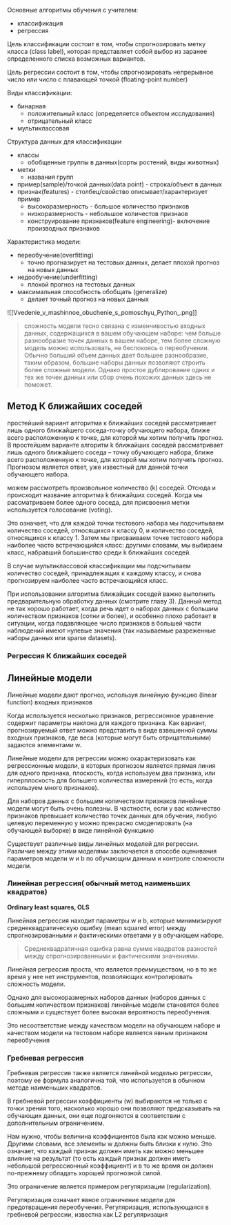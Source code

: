 Основные алгоритмы обучения с учителем:
- классификация 
- регрессия
  
Цель классификации состоит в том, чтобы спрогнозировать метку класса (class label), которая представляет собой выбор из заранее определенного списка возможных вариантов.

Цель регрессии состоит в том, чтобы спрогнозировать непрерывное число или число с плавающей точкой (floating-point number)

Виды классификации:
- бинарная
  - положительный класс (определяется объектом исслудования)
  - отрицательный класс 
- мультиклассовая

Структура данных для классификации
- классы
  - обобщенные группы в данных(сорты ростений, виды животных)
- метки
  - названия групп 
- пример(sample)/точкой данных(data point) - строка/объект в данных 
- признак(features) - столбец/свойство описывает/характеризует пример
  - высокоразмерность - большое количество признаков
  - низкоразмерность - небольшое количестов признаов
  - конструирование признаков(feature engineering)- включение производных признаков

Характеристика модели:
- переобучение(overfitting)
  - точно прогназирует на тестовых данных, делает плохой прогноз на новых данных
- недообучение(underfitting)
  - плохой прогноз на тестовых данных
- максимальная способность обобщать (generalize)
  - делает точный прогноз на новых данных

![[Vvedenie_v_mashinnoe_obuchenie_s_pomoschyu_Python_.png]]

> сложность модели тесно связана с изменчивостью входных данных, содержащихся в вашем обучающем наборе: чем больше разнообразие точек данных в вашем наборе, тем более сложную модель можно использовать, не беспокоясь о переобучении. Обычно больший объем данных дает большее разнообразие, таким образом, большие наборы данных позволяют строить более сложные модели. Однако простое дублирование одних и тех же точек данных или сбор очень похожих данных здесь не поможет.

## Метод К ближайших соседей

простейший вариант алгоритма к ближайших соседей рассматривает лишь одного ближайшего соседа-точку обучающего набора, ближе всего расположенную к точке, для которой мы хотим получить прогноз. 
В простейшем варианте алгоритм k ближайших соседей рассматривает лишь одного ближайшего соседа – точку обучающего набора, ближе всего расположенную к точке, для которой мы хотим получить прогноз. Прогнозом является ответ, уже известный для данной точки обучающего набора.

можем рассмотреть произвольное количество (k) соседей. Отсюда и происходит название алгоритма k ближайших соседей. Когда мы рассматриваем более одного соседа, для присвоения метки используется голосование (voting).

Это означает, что для каждой точки тестового набора мы подсчитываем количество соседей, относящихся к классу 0, и количество соседей, относящихся к классу 1. Затем мы присваиваем точке тестового набора наиболее часто встречающийся класс: другими словами, мы выбираем класс, набравший большинство среди k ближайших соседей.

В случае мультиклассовой классификации мы подсчитываем
количество соседей, принадлежащих к каждому классу, и снова прогнозируем наиболее часто встречающийся класс.

При использовании алгоритма ближайших соседей важно выполнить предварительную обработку данных (смотрите главу 3). Данный метод не так хорошо работает, когда речь идет о наборах данных с большим количеством признаков (сотни и более), и особенно плохо работает в ситуации, когда подавляющее число признаков в большей части наблюдений имеют нулевые значения (так называемые разреженные наборы данных или sparse datasets).

### Регрессия К ближайших соседей


## Линейные модели

Линейные модели дают прогноз, используя линейную функцию (linear function) входных признаков

Когда используется несколько признаков,
регрессионное уравнение содержит параметры наклона для каждого признака. Как вариант, прогнозируемый ответ можно представить в виде взвешенной суммы входных признаков, где веса (которые могут быть отрицательными) задаются элементами w.


Линейные модели для регрессии можно охарактеризовать как регрессионные модели, в которых прогнозом является прямая линия для одного признака, плоскость, когда используем два признака, или гиперплоскость для большего количества измерений (то есть, когда используем много признаков).


Для наборов данных с большим количеством признаков линейные модели могут быть очень полезны. В частности, если у вас количество признаков превышает количество точек данных для обучения, любую целевую переменную у можно прекрасно смоделировать (на обучающей выборке) в виде линейной функциию  

Существует различные виды линейных моделей для регрессии. Различие между этими моделями заключается в способе оценивания параметров модели w и b по обучающим данным и контроле сложности модели.  

### Линейная регрессия( обычный метод наименьших квадратов)
**Оrdinary least squares, OLS**  

Линейная регрессия находит параметры w и b, которые минимизируют среднеквадратическую ошибку (mean squared error) между спрогнозированными и фактическими ответами у в обучающем наборе.  

>  Среднеквадратичная ошибка равна сумме квадратов разностей между спрогнозированными и фактическими значениями.  


Линейная регрессия проста, что является преимуществом, но в то же время у нее нет инструментов, позволяющих контролировать сложность модели.    

Однако для высокоразмерных наборов данных (наборов данных с большим количеством признаков) линейные модели становятся более сложными и существует более высокая вероятность переобучения.  

Это несоответствие между качеством модели на обучающем наборе и качеством модели на тестовом наборе является явным признаком переобучения  

### Гребневая регрессия

Гребневая регрессия также является линейной моделью регрессии, поэтому ее формула аналогична той, что используется в обычном методе наименьших квадратов.  

В гребневой регрессии коэффициенты (w) выбираются не только с точки зрения того, насколько хорошо они позволяют предсказывать на обучающих данных, они еще подгоняются в соответствии с дополнительным ограничением.  


Нам нужно, чтобы величина коэффициентов была как можно меньше. Другими словами, все элементы w должны быть близки к нулю. Это означает, что каждый признак должен иметь как можно меньшее влияние на результат (то есть каждый признак должен иметь небольшой регрессионный коэффициент) и в то же время он должен по-прежнему обладать хорошей прогнозной силой.  

Это ограничение является примером регуляризации (regularization).   

Регуляризация означает явное ограничение модели для предотвращения переобучения. Регуляризация, использующаяся в гребневой регрессии, известна как L2 регуляризация  


